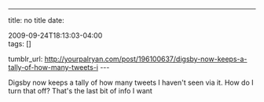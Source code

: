 ---
title: no title
date:

 2009-09-24T18:13:03-04:00  
tags:  []

tumblr_url:
http://yourpalryan.com/post/196100637/digsby-now-keeps-a-tally-of-how-many-tweets-i
\-\--

Digsby now keeps a tally of how many tweets I haven't seen via it. How
do I turn that off? That's the last bit of info I want
